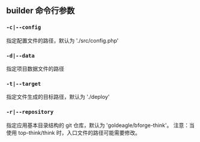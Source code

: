 ## builder 命令行参数
### `-c|--config`
指定配置文件的路径，默认为 './src/config.php'

### `-d|--data`
指定项目数据文件的路径

### `-t|--target`
指定文件生成的目标路径，默认为 './deploy'

### `-r|--repository`
指定应用基本目录结构的 git 仓库，默认为 'goldeagle/bforge-think'。
注意：当使用 top-think/think 时，入口文件的路径可能需要修改。